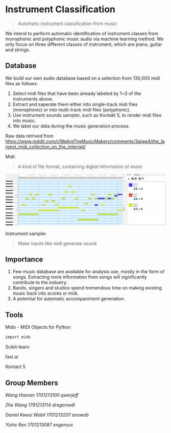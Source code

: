 # Instrument Classification
> Automatic instrument classification from music

We intend to perform automatic identification of instrument classes from monophonic and polyphonic music audio via machine learning method. We only focus on three different classes of instrument, which are piano, guitar and strings.



## Database

We build our own audio database based on a selection from 130,000 midi files as follows: 
1. Select midi files that have been already labeled by 1~3 of the instruments above.
2. Extract and saperate them either into single-track midi files (monophonic) or into multi-track midi files (polyphonic). 
3. Use instrument sounds sampler, such as Kontakt 5, to render midi files into music.
4. We label our data during the music generation process.

Raw data retrived from https://www.reddit.com/r/WeAreTheMusicMakers/comments/3ajwe4/the_largest_midi_collection_on_the_internet/

Midi:
> A kind of file format, containing digital information of music

![](midi_Intro.png)

Instrument sampler
> Make inputs like midi generate sound

## Importance

1. Few music database are available for analysis use, mostly in the form of songs. Extracting more information from songs will significantly contribute to the industry.
2. Bands, singers and studios spend tremendous time on making existing music back into scores or midi.
3. A potential for automatic accompaniment generation.

## Tools

Mido - MIDI Objects for Python

```sh
import mido
```

Scikit-learn

fast.ai

Kontact 5

## Group Members

_Wang Haoran_
_1701213100_
_qwerjeff_

_Zhe Wang_
_1791213114_
_dragonwdl_

_Daniel Kwesi Wobil_
_1701213207_
_answob_

_Yizhe Ren_
_1701213087_
_engerous_

